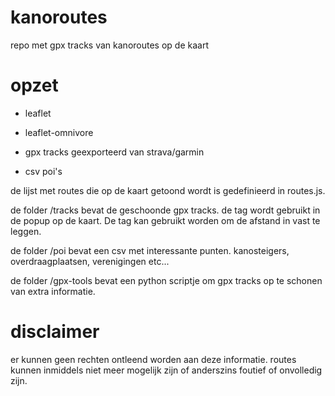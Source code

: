 # kanoroutes
repo met gpx tracks van kanoroutes op de kaart

# opzet

- leaflet
- leaflet-omnivore

- gpx tracks geexporteerd van strava/garmin
- csv poi's 

de lijst met routes die op de kaart getoond wordt is gedefinieerd in routes.js.

de folder /tracks bevat de geschoonde gpx tracks. de <name> tag wordt gebruikt in de popup op de kaart. De <desc> tag kan gebruikt worden om de afstand in vast te leggen.

de folder /poi bevat een csv met interessante punten. kanosteigers, overdraagplaatsen, verenigingen etc...

de folder /gpx-tools bevat een python scriptje om gpx tracks op te schonen van extra informatie.

# disclaimer

er kunnen geen rechten ontleend worden aan deze informatie. routes kunnen inmiddels niet meer mogelijk zijn of anderszins foutief of onvolledig zijn.
